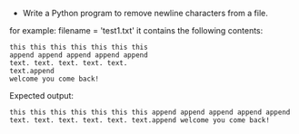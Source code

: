 * Write a Python program to remove newline characters from a file.

for example:
filename = 'test1.txt'
it contains the following contents:
```
this this this this this this this 
append append append append append 
text. text. text. text. text. 
text.append 
welcome you come back!
```
Expected output:
```
this this this this this this this append append append append append text. text. text. text. text. text.append welcome you come back!
```